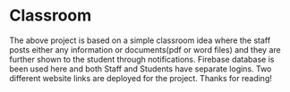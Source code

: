 # Classroom

The above project is based on a simple classroom idea where the staff posts either any information or documents(pdf or word files) and they are further shown to the student through notifications.
Firebase database is been used here and both Staff and Students have separate logins.
Two different website links are deployed for the project.
Thanks for reading!
